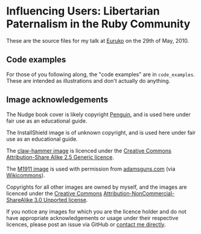 Influencing Users: Libertarian Paternalism in the Ruby Community
================================================================

These are the source files for my talk at [Euruko](http://euruko2010.org) on the 29th of May, 2010.

Code examples
-------------

For those of you following along, the "code examples" are in `code_examples`.  These are intended as illustrations and don't actually do anything.

Image acknowledgements
----------------------

The Nudge book cover is likely copyright [Penguin](http://penguin.co.uk), and is used here under fair use as an educational guide.

The InstallShield image is of unknown copyright, and is used here under fair use as an educational guide.

The [claw-hammer image](http://commons.wikimedia.org/wiki/File:Hammer2.jpg) is licenced under the [Creative Commons](http://creativecommons.org) [Attribution-Share Alike 2.5 Generic licence](http://creativecommons.org/licenses/by-sa/2.5/).

The [M1911 image](http://commons.wikimedia.org/wiki/File:Colt_M1911_1688.jpg) is used with permission from [adamsguns.com](http://adamsguns.com) (via [Wikicommons](http://commons.wikimedia.org/)).

Copyrights for all other images are owned by myself, and the images are licenced under the [Creative Commons](http://creativecommons.org) [Attribution-NonCommercial-ShareAlike 3.0 Unported license](http://creativecommons.org/licenses/by-nc-sa/3.0/).

If you notice any images for which you are the licence holder and do not have appropriate acknowledgements or usage under their respective licences, please post an issue via GitHub or [contact me directly](mailto:elliotcm@gmail.com).
